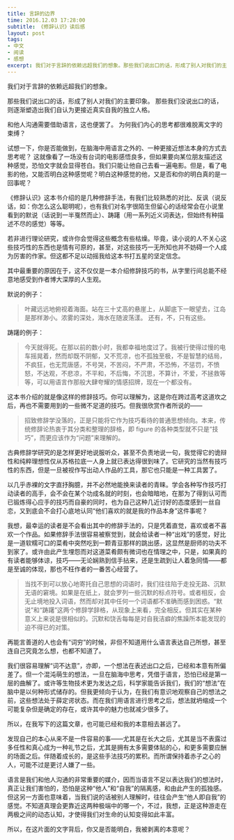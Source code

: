 ```yaml
---
title: 言辞的边界
time: 2016.12.03 17:28:00
subtitle: 《修辞认识》读后感
layout: post
tags:
- 中文
- 阅读
- 感想
excerpt: 我们对于言辞的依赖远超我们的想象。那些我们说出口的话，形成了别人对我们的主要印象。那些我们没说出口的话，则逐渐塑造出我们自认为更接近真实自我的独立人格。和他人沟通需要借助语言，这也便罢了。为何我们内心的思考都很难脱离文字的束缚？
---
```


我们对于言辞的依赖远超我们的想象。

那些我们说出口的话，形成了别人对我们的主要印象。
那些我们没说出口的话，则逐渐塑造出我们自认为更接近真实自我的独立人格。

和他人沟通需要借助语言，这也便罢了。
为何我们内心的思考都很难脱离文字的束缚？

试想一下，你是否能做到，在脑海中用语言之外的、一种更接近想法本身的方式去思考呢？
这就像看了一场没有台词的电影感悟良多，但如果要向某位朋友描述这种感觉，恐怕文字就会显得苍白。我们只能让他自己去看一遍电影。但是，看了电影的他，又能否明白这种感觉呢？明白这种感觉的他，又是否和你的明白真的是一回事呢？

<div class="split"></div> 


《修辞认识》这本书介绍的是几种修辞手法，有我们比较熟悉的对比、反讽（说反话，如：你怎么这么聪明呢），也有我们对名字很陌生但留心的话经常会在小说里看到的默说（话说到一半戛然而止）、踌躇（用一系列近义词表达，但始终有种描述不尽的感觉）等等。

若非进行理论研究，或许你会觉得这些概念有些枯燥。毕竟，读小说的人不关心这些技巧性的东西也是情有可原的，甚至，对这些技巧一无所知也并不妨碍一个人成为厉害的作家。但这都不足以动摇我给这本书打五星的坚定信念。

其中最重要的原因在于，这不仅仅是一本介绍修辞技巧的书，从字里行间总能不经意地感受到作者博大深厚的人生观。

<div class="split"></div>



默说的例子：

> 叶藏远远地俯视着海面。站在三十丈高的悬崖上，从脚底下一眼望去，江岛是那样渺小。浓雾的深处，海水在随波荡漾。
还有，不，只有这些。

踌躇的例子：

> 今天就得死。在那以前的数小时，我都幸福地度过了。我被行使得过慢的电车摇晃着，然而却既不阴郁，又不荒凉，也不孤独至极，不是智慧的结局，不疯狂，也无荒唐感，不号哭，不苦闷，不严肃，不恐怖，不惩罚，不愤怒，不达观，不悲凉，不平和，不后悔，不沉思，不算计，不爱，不拯救等等，可以用语言作那般大肆夸耀的情感招牌，现在一个都没有。

这本书介绍的就是像这样的修辞技巧。你可以理解为，这是你在跨过高考这道坎之后，再也不需要用到的一些微不足道的技巧。但我很欣赏作者所说的——

> 招致修辞学没落的，正是只能将它作为技巧看待的普通思想倾向。本来，传统修辞论热衷于其分类和整理的辞格，即 figure 的各种类型就不只是“技巧”，而更应该作为“问题”来理解的。

古典修辞学研究的是怎样更好地说服听众，甚至不负责地说一句，我觉得它的诡辩性和纯粹理想性仅从苏格拉底一人身上就已表达得很到味了。它研究的当然有技巧性的东西，但是一旦被视作写出动人作品的工具，那它也只能是一种工具罢了。

以几乎赤裸的文字直抒胸臆，并不必然地能换来读者的青睐。学会各种写作技巧打动读者的高手，会不会在某个功成名就的时刻，也会暗暗地，在那为了得到认可而已锻炼得心应手的技巧而自豪的同时，也为自己这种几近讨好的态度感到一丝自恋，又到底会不会打心底地认同“他们喜欢的就是我的作品本身”这件事呢？

我想，最幸运的读者是不会看出其中的修辞手法的，只是凭着直觉，喜欢或者不喜欢一个作品。如果修辞手法很容易被察觉到，就会给读者一种“出戏”的感觉，好比是一道软糯可口的菜肴中突然吃到一颗青豆那样的跳出感，这显然是厨师的功夫不到家了。或许由此产生埋怨而对这道菜肴颇有微词也在情理之中，只是，如果真的有读者能够体谅，技巧——无论娴熟到信手拈来，还是生疏到让人着急同情——都是至诚的体现，那也不枉作者的一番苦心经营了。

<div class="split"></div>



> 当找不到可以放心地寄托自己思想的词语时，我们往往陷于走投无路、沉默无语的窘境。如果是在纸上，就会罗列一些沉默的标点符号。或者相反，会无止境地投入词语，然而却对其中任何一个词语都不准确而感到困惑。“默说”和“踌躇”这两个修辞学辞格，从现象上来看，完全相反。但其实在某种意义上来说是很相似的。沉默和饶舌每每是对自我洁癖的焦躁所本能发现的迫不得已的对策。

再能言善道的人也会有“词穷”的时候，非但不知道用什么语言表达自己所想，甚至连自己究竟怎么想，也都不知道了。

我们很容易理解“词不达意”，亦即，一个想法在表述出口之后，已经和本意有所偏差了。但一个混沌萌生的想法，一旦在脑海中思考，凭借于语言，恐怕已经是第一层的曲解了。或许等生物技术更为发达之后，科学家能告诉我们，我们的“想法”在脑中是以何种形式储存的。但我更倾向于认为，在我们有意识地观察自己的想法之前，这些想法处于薛定谔状态。而在我们用语言进行思考之后，想法就坍缩成一个可能复杂但是确定的存在，或许其中的魅力也就减少很多了。

所以，在我写下的这篇文章，也可能已经和我的本意相去甚远了。

<div class="split"></div>



发现自己的本心从来不是一件容易的事——尤其是在长大之后，尤其是当不表露过多任性和真心成为一种礼节之后，尤其是拥有太多需要体贴的心，和更多需要应酬的场面之后。伴随着成长的，是这些手法技巧的累积。而所谓保持着赤子之心的人，可能不过是更讨人嫌了一些。

语言是我们和他人沟通的非常重要的媒介，因而当语言不足以表达我们的想法时，真正让我们害怕的，恐怕是这种“他人”和“自我”的隔离感，和由此产生的孤独感。但这另一方面也意味着，当我们说的话被别人理解时，往往会产生“他人即自我”的感觉。不知道真理会更靠近这两种极端中的哪一个，不过，我想，正是这种游走在两极之间的动态认知，才使得我们对生命的认知变得如此丰富。

所以，在这片面的文字背后，你又是否能明白，我被剥离的本意呢？
